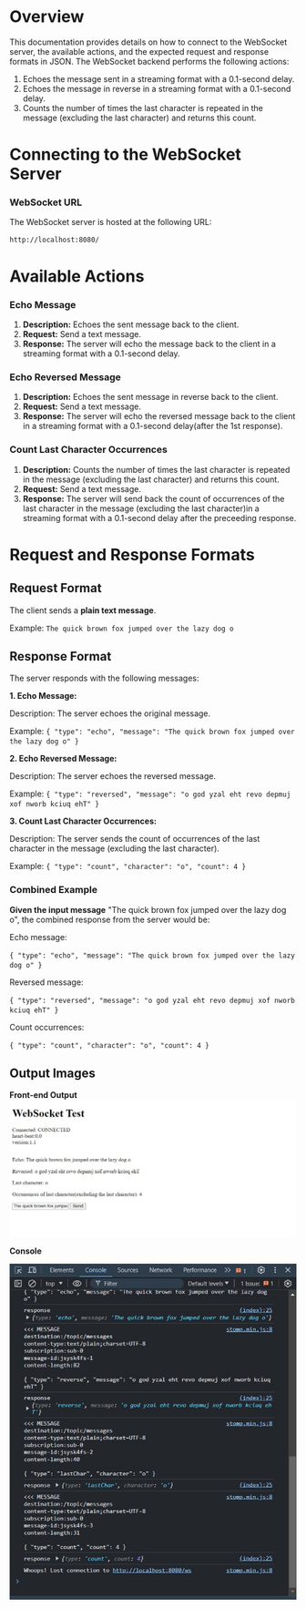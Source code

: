 # Overview 

This documentation provides details on how to connect to the WebSocket server, the available actions, and the expected request and response formats in JSON. The WebSocket backend performs the following actions:

1. Echoes the message sent in a streaming format with a 0.1-second delay.
2. Echoes the message in reverse in a streaming format with a 0.1-second delay.
3. Counts the number of times the last character is repeated in the message (excluding the last character) and returns this count.

# Connecting to the WebSocket Server
### WebSocket URL
The WebSocket server is hosted at the following URL:
```
http://localhost:8080/
```

# Available Actions
### Echo Message

1. **Description:** Echoes the sent message back to the client.
2. **Request:** Send a text message.
3. **Response:** The server will echo the message back to the client in a streaming format with a 0.1-second delay.

### Echo Reversed Message

1. **Description:** Echoes the sent message in reverse back to the client.
2. **Request:** Send a text message.
3. **Response:** The server will echo the reversed message back to the client in a streaming format with a 0.1-second delay(after the 1st response).

### Count Last Character Occurrences

1. **Description:** Counts the number of times the last character is repeated in the message (excluding the last character) and returns this count.
2. **Request:** Send a text message.
3. **Response:** The server will send back the count of occurrences of the last character in the message (excluding the last character)in a streaming format with a 0.1-second delay after the preceeding response.

# Request and Response Formats

## Request Format

The client sends a **plain text message**. 

Example:
``
The quick brown fox jumped over the lazy dog o
``

## Response Format

The server responds with the following messages:

**1. Echo Message:**

Description: The server echoes the original message.

Example:
``
{
    "type": "echo",
    "message": "The quick brown fox jumped over the lazy dog o"
}
``


**2. Echo Reversed Message:**

Description: The server echoes the reversed message.

Example:
``
{
    "type": "reversed",
    "message": "o god yzal eht revo depmuj xof nworb kciuq ehT"
}
``


**3. Count Last Character Occurrences:**

Description: The server sends the count of occurrences of the last character in the message (excluding the last character).

Example:
``
{
    "type": "count",
    "character": "o",
    "count": 4
}
``


### **Combined Example**

**Given the input message** "The quick brown fox jumped over the lazy dog o", the combined response from the server would be:

Echo message:

``
{
    "type": "echo",
    "message": "The quick brown fox jumped over the lazy dog o"
}
``

Reversed message:

``
{
    "type": "reversed",
    "message": "o god yzal eht revo depmuj xof nworb kciuq ehT"
}
``

Count occurrences:

``
{
    "type": "count",
    "character": "o",
    "count": 4
}
``

## Output Images

**Front-end Output**
![alt frontend output](ChatStream/frontend_output.jpg)

**Console**

![alt console](ChatStream/console.jpg)
